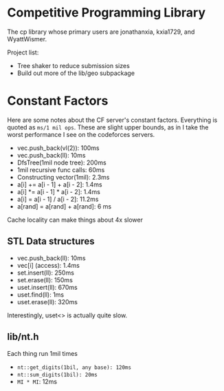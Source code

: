 # Competitive Programming Library

The cp library whose primary users are jonathanxia, kxia1729, and WyattWismer.

Project list:
* Tree shaker to reduce submission sizes
* Build out more of the lib/geo subpackage

# Constant Factors

Here are some notes about the CF server's constant factors. Everything is quoted
as `ms/1 mil ops`. These are slight upper bounds, as in I take the worst performance I
see on the codeforces servers.

* vec.push_back(vl(2)): 100ms
* vec.push_back(ll): 10ms
* DfsTree(1mil node tree): 200ms
* 1mil recursive func calls: 60ms
* Constructing vector(1mil): 2.3ms
* a[i] += a[i - 1] + a[i - 2]: 1.4ms
* a[i] *= a[i - 1] * a[i - 2]: 1.4ms
* a[i] = a[i - 1] / a[i - 2]: 11.2ms
* a[rand] = a[rand] + a[rand]: 6 ms

Cache locality can make things about 4x slower

## STL Data structures

* vec.push_back(ll): 10ms
* vec[i] (access): 1.4ms
* set<ll>.insert(ll): 250ms
* set<ll>.erase(ll): 150ms
* uset<ll>.insert(ll): 670ms
* uset<ll>.find(ll): 1ms
* uset<ll>.erase(ll): 320ms

Interestingly, uset<> is actually quite slow.

## lib/nt.h
Each thing run 1mil times
* `nt::get_digits(1bil, any base): 120ms` 
* `nt::sum_digits(1bil): 20ms`
* `MI * MI`: 12ms